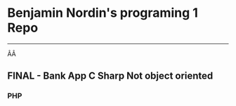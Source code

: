 #  Benjamin Nordin's programing 1 Repo #

***
ÂÂ
##  FINAL - Bank App C Sharp Not object oriented ##


### PHP ###

<script src="//repl.it/embed/LlIs/1.js"></script>
